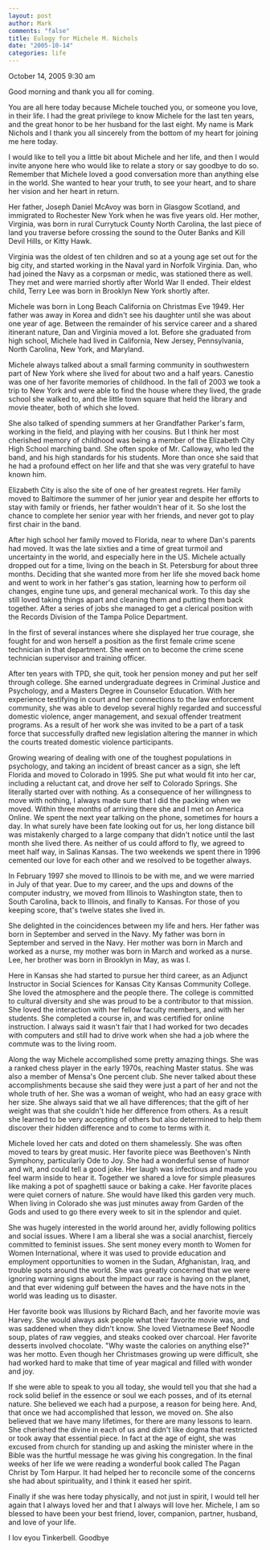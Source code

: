 ```yaml
--- 
layout: post
author: Mark
comments: "false"
title: Eulogy for Michele M. Nichols
date: "2005-10-14"
categories: life
---
```

October 14, 2005
9:30 am

Good morning and thank you all for coming.

You are all here today because Michele touched you, or someone you love, in their life. I had the great privilege to know Michele for the last ten years, and the great honor to be her husband for the last eight. My name is Mark Nichols and I thank you all sincerely from the bottom of my heart for joining me here today.

I would like to tell you a little bit about Michele and her life, and then I would invite anyone here who would like to relate a story or say goodbye to do so. Remember that Michele loved a good conversation more than anything else in the world. She wanted to hear your truth, to see your heart, and to share her vision and her heart in return.

Her father, Joseph Daniel McAvoy was born in Glasgow Scotland, and immigrated to Rochester New York when he was five years old. Her mother, Virginia, was born in rural Currytuck County North Carolina, the last piece of land you traverse before crossing the sound to the Outer Banks and Kill Devil Hills, or Kitty Hawk.

Virginia was the oldest of ten children and so at a young age set out for the big city, and started working in the Naval yard in Norfolk Virginia. Dan, who had joined the Navy as a corpsman or medic, was stationed there as well. They met and were married shortly after World War II ended. Their eldest child, Terry Lee was born in Brooklyn New York shortly after.

Michele was born in Long Beach California on Christmas Eve 1949. Her father was away in Korea and didn't see his daughter until she was about one year of age. Between the remainder of his service career and a shared itinerant nature, Dan and Virginia moved a lot. Before she graduated from high school, Michele had lived in California, New Jersey, Pennsylvania, North Carolina, New York, and Maryland.

Michele always talked about a small farming community in southwestern part of New York where she lived for about two and a half years. Canestio was one of her favorite memories of childhood. In the fall of 2003 we took a trip to New York and were able to find the house where they lived, the grade school she walked to, and the little town square that held the library and movie theater, both of which she loved.

She also talked of spending summers at her Grandfather Parker's farm, working in the field, and playing with her cousins. But I think her most cherished memory of childhood was being a member of the Elizabeth City High School marching band. She often spoke of Mr. Calloway, who led the band, and his high standards for his students. More than once she said that he had a profound effect on her life and that she was very grateful to have known him.

Elizabeth City is also the site of one of her greatest regrets. Her family moved to Baltimore the summer of her junior year and despite her efforts to stay with family or friends, her father wouldn't hear of it. So she lost the chance to complete her senior year with her friends, and never got to play first chair in the band.

After high school her family moved to Florida, near to where Dan's parents had moved. It was the late sixties and a time of great turmoil and uncertainty in the world, and especially here in the US. Michele actually dropped out for a time, living on the beach in St. Petersburg for about three months. Deciding that she wanted more from her life she moved back home and went to work in her father's gas station, learning how to perform oil changes, engine tune ups, and general mechanical work. To this day she still loved taking things apart and cleaning them and putting them back together. After a series of jobs she managed to get a clerical position with the Records Division of the Tampa Police Department.

In the first of several instances where she displayed her true courage, she fought for and won herself a position as the first female crime scene technician in that department. She went on to become the crime scene technician supervisor and training officer.

After ten years with TPD, she quit, took her pension money and put her self through college. She earned undergraduate degrees in Criminal Justice and Psychology, and a Masters Degree in Counselor Education. With her experience testifying in court and her connections to the law enforcement community, she was able to develop several highly regarded and successful domestic violence, anger management, and sexual offender treatment programs. As a result of her work she was invited to be a part of a task force that successfully drafted new legislation altering the manner in which the courts treated domestic violence participants.

Growing wearing of dealing with one of the toughest populations in psychology, and taking an incident of breast cancer as a sign, she left Florida and moved to Colorado in 1995. She put what would fit into her car, including a reluctant cat, and drove her self to Colorado Springs. She literally started over with nothing. As a consequence of her willingness to move with nothing, I always made sure that I did the packing when we moved. Within three months of arriving there she and I met on America Online. We spent the next year talking on the phone, sometimes for hours a day. In what surely have been fate looking out for us, her long distance bill was mistakenly charged to a large company that didn't notice until the last month she lived there. As neither of us could afford to fly, we agreed to meet half way, in Salinas Kansas. The two weekends we spent there in 1996 cemented our love for each other and we resolved to be together always.

In February 1997 she moved to Illinois to be with me, and we were married in July of that year. Due to my career, and the ups and downs of the computer industry, we moved from Illinois to Washington state, then to South Carolina, back to Illinois, and finally to Kansas. For those of you keeping score, that's twelve states she lived in.

She delighted in the coincidences between my life and hers. Her father was born in September and served in the Navy. My father was born in September and served in the Navy. Her mother was born in March and worked as a nurse, my mother was born in March and worked as a nurse. Lee, her brother was born in Brooklyn in May, as was I.

Here in Kansas she had started to pursue her third career, as an Adjunct Instructor in Social Sciences for Kansas City Kansas Community College. She loved the atmosphere and the people there. The college is committed to cultural diversity and she was proud to be a contributor to that mission. She loved the interaction with her fellow faculty members, and with her students. She completed a course in, and was certified for online instruction. I always said it wasn't fair that I had worked for two decades with computers and still had to drive work when she had a job where the commute was to the living room.

Along the way Michele accomplished some pretty amazing things. She was a ranked chess player in the early 1970s, reaching Master status. She was also a member of Mensa's One percent club. She never talked about these accomplishments because she said they were just a part of her and not the whole truth of her. She was a woman of weight, who had an easy grace with her size. She always said that we all have differences; that the gift of her weight was that she couldn't hide her difference from others. As a result she learned to be very accepting of others but also determined to help them discover their hidden difference and to come to terms with it.

Michele loved her cats and doted on them shamelessly. She was often moved to tears by great music. Her favorite piece was Beethoven's Ninth Symphony, particularly Ode to Joy. She had a wonderful sense of humor and wit, and could tell a good joke. Her laugh was infectious and made you feel warm inside to hear it. Together we shared a love for simple pleasures like making a pot of spaghetti sauce or baking a cake. Her favorite places were quiet corners of nature. She would have liked this garden very much. When living in Colorado she was just minutes away from Garden of the Gods and used to go there every week to sit in the splendor and quiet.

She was hugely interested in the world around her, avidly following politics and social issues. Where I am a liberal she was a social anarchist, fiercely committed to feminist issues. She sent money every month to Women for Women International, where it was used to provide education and employment opportunities to women in the Sudan, Afghanistan, Iraq, and trouble spots around the world. She was greatly concerned that we were ignoring warning signs about the impact our race is having on the planet, and that ever widening gulf between the haves and the have nots in the world was leading us to disaster.

Her favorite book was Illusions by Richard Bach, and her favorite movie was Harvey. She would always ask people what their favorite movie was, and was saddened when they didn't know. She loved Vietnamese Beef Noodle soup, plates of raw veggies, and steaks cooked over charcoal. Her favorite desserts involved chocolate. "Why waste the calories on anything else?" was her motto. Even though her Christmases growing up were difficult, she had worked hard to make that time of year magical and filled with wonder and joy.

If she were able to speak to you all today, she would tell you that she had a rock solid belief in the essence or soul we each posses, and of its eternal nature. She believed we each had a purpose, a reason for being here. And, that once we had accomplished that lesson, we moved on. She also believed that we have many lifetimes, for there are many lessons to learn. She cherished the divine in each of us and didn't like dogma that restricted or took away that essential piece. In fact at the age of eight, she was excused from church for standing up and asking the minister where in the Bible was the hurtful message he was giving his congregation. In the final weeks of her life we were reading a wonderful book called The Pagan Christ by Tom Harpur. It had helped her to reconcile some of the concerns she had about spirituality, and I think it eased her spirit.

Finally if she was here today physically, and not just in spirit, I would tell her again that I always loved her and that I always will love her. Michele, I am so blessed to have been your best friend, lover, companion, partner, husband, and love of your life.

I lov eyou Tinkerbell.  Goodbye

